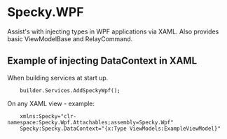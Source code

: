 # Specky.WPF
Assist's with injecting types in WPF applications via XAML. Also provides basic ViewModelBase and RelayCommand.

## Example of injecting DataContext in XAML

When building services at start up.
```    
    builder.Services.AddSpeckyWpf();
```
On any XAML view - example:
```
    xmlns:Specky="clr-namespace:Specky.Wpf.Attachables;assembly=Specky.Wpf"
    Specky:Specky.DataContext="{x:Type ViewModels:ExampleViewModel}"
```